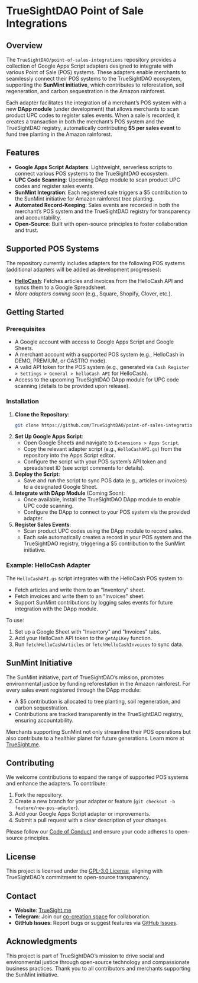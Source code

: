 # TrueSightDAO Point of Sale Integrations

## Overview

The `TrueSightDAO/point-of-sales-integrations` repository provides a collection of Google Apps Script adapters designed to integrate with various Point of Sale (POS) systems. These adapters enable merchants to seamlessly connect their POS systems to the TrueSightDAO ecosystem, supporting the **SunMint initiative**, which contributes to reforestation, soil regeneration, and carbon sequestration in the Amazon rainforest.

Each adapter facilitates the integration of a merchant’s POS system with a new **DApp module** (under development) that allows merchants to scan product UPC codes to register sales events. When a sale is recorded, it creates a transaction in both the merchant’s POS system and the TrueSightDAO registry, automatically contributing **$5 per sales event** to fund tree planting in the Amazon rainforest.

## Features

- **Google Apps Script Adapters**: Lightweight, serverless scripts to connect various POS systems to the TrueSightDAO ecosystem.
- **UPC Code Scanning**: Upcoming DApp module to scan product UPC codes and register sales events.
- **SunMint Integration**: Each registered sale triggers a $5 contribution to the SunMint initiative for Amazon rainforest tree planting.
- **Automated Record-Keeping**: Sales events are recorded in both the merchant’s POS system and the TrueSightDAO registry for transparency and accountability.
- **Open-Source**: Built with open-source principles to foster collaboration and trust.

## Supported POS Systems

The repository currently includes adapters for the following POS systems (additional adapters will be added as development progresses):

- **[HelloCash](https://myhellocash.com/)**: Fetches articles and invoices from the HelloCash API and syncs them to a Google Spreadsheet.
- *More adapters coming soon* (e.g., Square, Shopify, Clover, etc.).

## Getting Started

### Prerequisites
- A Google account with access to Google Apps Script and Google Sheets.
- A merchant account with a supported POS system (e.g., HelloCash in DEMO, PREMIUM, or GASTRO mode).
- A valid API token for the POS system (e.g., generated via `Cash Register > Settings > General > helloCash API` for HelloCash).
- Access to the upcoming TrueSightDAO DApp module for UPC code scanning (details to be provided upon release).

### Installation
1. **Clone the Repository**:
   ```bash
   git clone https://github.com/TrueSightDAO/point-of-sales-integrations.git
   ```
2. **Set Up Google Apps Script**:
   - Open Google Sheets and navigate to `Extensions > Apps Script`.
   - Copy the relevant adapter script (e.g., `HelloCashAPI.gs`) from the repository into the Apps Script editor.
   - Configure the script with your POS system’s API token and spreadsheet ID (see script comments for details).
3. **Deploy the Script**:
   - Save and run the script to sync POS data (e.g., articles or invoices) to a designated Google Sheet.
4. **Integrate with DApp Module** (Coming Soon):
   - Once available, install the TrueSightDAO DApp module to enable UPC code scanning.
   - Configure the DApp to connect to your POS system via the provided adapter.
5. **Register Sales Events**:
   - Scan product UPC codes using the DApp module to record sales.
   - Each sale automatically creates a record in your POS system and the TrueSightDAO registry, triggering a $5 contribution to the SunMint initiative.

### Example: HelloCash Adapter
The `HelloCashAPI.gs` script integrates with the HelloCash POS system to:
- Fetch articles and write them to an "Inventory" sheet.
- Fetch invoices and write them to an "Invoices" sheet.
- Support SunMint contributions by logging sales events for future integration with the DApp module.

To use:
1. Set up a Google Sheet with "Inventory" and "Invoices" tabs.
2. Add your HelloCash API token to the `getApiKey` function.
3. Run `fetchHelloCashArticles` or `fetchHelloCashInvoices` to sync data.

## SunMint Initiative

The SunMint initiative, part of TrueSightDAO’s mission, promotes environmental justice by funding reforestation in the Amazon rainforest. For every sales event registered through the DApp module:
- A $5 contribution is allocated to tree planting, soil regeneration, and carbon sequestration.
- Contributions are tracked transparently in the TrueSightDAO registry, ensuring accountability.

Merchants supporting SunMint not only streamline their POS operations but also contribute to a healthier planet for future generations. Learn more at [TrueSight.me](https://www.truesight.me/).[](https://www.truesight.me/)

## Contributing

We welcome contributions to expand the range of supported POS systems and enhance the adapters. To contribute:
1. Fork the repository.
2. Create a new branch for your adapter or feature (`git checkout -b feature/new-pos-adapter`).
3. Add your Google Apps Script adapter or improvements.
4. Submit a pull request with a clear description of your changes.

Please follow our [Code of Conduct](CODE_OF_CONDUCT.md) and ensure your code adheres to open-source principles.

## License

This project is licensed under the [GPL-3.0 License](LICENSE), aligning with TrueSightDAO’s commitment to open-source transparency.

## Contact

- **Website**: [TrueSight.me](https://www.truesight.me/)
- **Telegram**: Join our [co-creation space](https://t.me/TrueSightDAO) for collaboration.
- **GitHub Issues**: Report bugs or suggest features via [GitHub Issues](https://github.com/TrueSightDAO/point-of-sales-integrations/issues).

## Acknowledgments

This project is part of TrueSightDAO’s mission to drive social and environmental justice through open-source technology and compassionate business practices. Thank you to all contributors and merchants supporting the SunMint initiative.